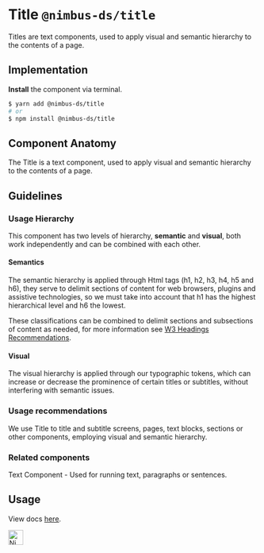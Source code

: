 # Title `@nimbus-ds/title`

Titles are text components, used to apply visual and semantic hierarchy to the contents of a page.

## Implementation

**Install** the component via terminal.

```bash
$ yarn add @nimbus-ds/title
# or
$ npm install @nimbus-ds/title
```

## Component Anatomy

The Title is a text component, used to apply visual and semantic hierarchy to the contents of a page.

## Guidelines

### Usage Hierarchy

This component has two levels of hierarchy, **semantic** and **visual**, both work independently and can be combined with each other.

#### Semantics

The semantic hierarchy is applied through Html tags (h1, h2, h3, h4, h5 and h6), they serve to delimit sections of content for web browsers, plugins and assistive technologies, so we must take into account that h1 has the highest hierarchical level and h6 the lowest.

These classifications can be combined to delimit sections and subsections of content as needed, for more information see [W3 Headings Recommendations](https://www.w3.org/WAI/tutorials/page-structure/headings/).

#### Visual

The visual hierarchy is applied through our typographic tokens, which can increase or decrease the prominence of certain titles or subtitles, without interfering with semantic issues.

### Usage recommendations

We use Title to title and subtitle screens, pages, text blocks, sections or other components, employing visual and semantic hierarchy.

### Related components

Text Component - Used for running text, paragraphs or sentences.

## Usage

View docs [here](https://nimbus.nuvemshop.com.br/documentation/atomic-components/title).

<img alt="Nimbus" style="margin-bottom: 30px;" src="https://tiendanube.github.io/design-system-nimbus/static/media/nimbus-logo.ab60bd79.png" height="30" />
